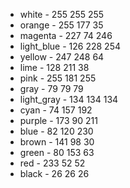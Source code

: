  - white - 255 255 255
 - orange - 255 177 35
 - magenta - 227 74 246
 - light_blue - 126 228 254
 - yellow - 247 248 64
 - lime - 128 211 38
 - pink - 255 181 255
 - gray - 79 79 79
 - light_gray - 134 134 134
 - cyan - 74 157 192
 - purple - 173 90 211
 - blue - 82 120 230
 - brown - 141 98 30
 - green - 80 153 63
 - red - 233 52 52
 - black - 26 26 26